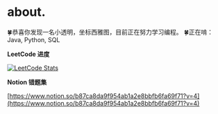 # about.


🍀恭喜你发现一名小透明，坐标西雅图，目前正在努力学习编程。
🍀正在啃：Java, Python, SQL



**LeetCode 进度**

[![LeetCode Stats](https://leetcard.jacoblin.cool/Fib66?theme=dark&font=Noto%20Sans%20Tamil&ext=heatmap)](https://leetcode.com/Fib66)

**Notion 错题集**

[https://www.notion.so/b87ca8da9f954ab1a2e8bbfb6fa69f71?v=4](https://www.notion.so/b87ca8da9f954ab1a2e8bbfb6fa69f71?v=4)
